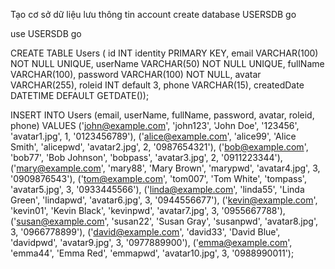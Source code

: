 Tạo cơ sở dữ liệu lưu thông tin account
create database USERSDB
go

use USERSDB
go

CREATE TABLE Users (
    id INT identity PRIMARY KEY,
    email VARCHAR(100) NOT NULL UNIQUE,
    userName VARCHAR(50) NOT NULL UNIQUE,
    fullName VARCHAR(100),
    password VARCHAR(100) NOT NULL,
    avatar VARCHAR(255),
    roleid INT default 3,
    phone VARCHAR(15),
	createdDate DATETIME DEFAULT GETDATE());

INSERT INTO Users (email, userName, fullName, password, avatar, roleid, phone)
VALUES
('john@example.com', 'john123', 'John Doe', '123456', 'avatar1.jpg', 1, '0123456789'),
('alice@example.com', 'alice99', 'Alice Smith', 'alicepwd', 'avatar2.jpg', 2, '0987654321'),
('bob@example.com', 'bob77', 'Bob Johnson', 'bobpass', 'avatar3.jpg', 2, '0911223344'),
('mary@example.com', 'mary88', 'Mary Brown', 'marypwd', 'avatar4.jpg', 3, '0909876543'),
('tom@example.com', 'tom007', 'Tom White', 'tompass', 'avatar5.jpg', 3, '0933445566'),
('linda@example.com', 'linda55', 'Linda Green', 'lindapwd', 'avatar6.jpg', 3, '0944556677'),
('kevin@example.com', 'kevin01', 'Kevin Black', 'kevinpwd', 'avatar7.jpg', 3, '0955667788'),
('susan@example.com', 'susan22', 'Susan Gray', 'susanpwd', 'avatar8.jpg', 3, '0966778899'),
('david@example.com', 'david33', 'David Blue', 'davidpwd', 'avatar9.jpg', 3, '0977889900'),
('emma@example.com', 'emma44', 'Emma Red', 'emmapwd', 'avatar10.jpg', 3, '0988990011');
